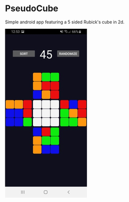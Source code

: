 ﻿# PseudoCube
Simple android app featuring a 5 sided Rubick's cube in 2d.

![alt text](https://raw.githubusercontent.com/piskorzm/PseudoCube/master/screenshot.png)
